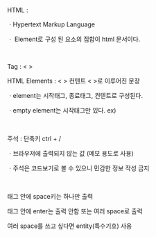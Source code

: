 HTML : 

ㆍHypertext Markup Language

ㆍ Element로 구성 된 요소의 집합이 html 문서이다. 

​

Tag :  < > 

HTML Elements  :  < > 컨텐트 < >로 이루어진 문장

ㆍelement는 시작태그, 종료태그, 컨텐트로 구성된다.

ㆍempty element는 시작태그만 있다.  ex) <br>

​

주석 : <!-- 주석으로 처리된 내용 -->    단축키 ctrl + /

ㆍ브라우저에 출력되지 않는 값 (메모 용도로 사용)

ㆍ주석은 코드보기로 볼 수 있으니 민감한 정보 작성 금지

​

태그 안에 space키는 하나만 출력

태그 안에 enter는 출력 안함 또는 여러 space로 출력

여러 space를 쓰고 싶다면 entity(특수기호) 사용
